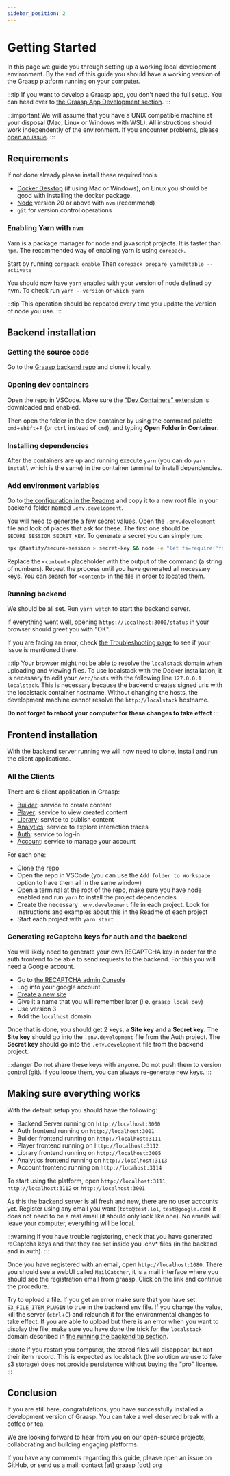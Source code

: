 ```yaml
---
sidebar_position: 2
---
```


# Getting Started

In this page we guide you through setting up a working local development environment.
By the end of this guide you should have a working version of the Graasp platform running on your computer.

:::tip
If you want to develop a Graasp app, you don't need the full setup.
You can head over to [the Graasp App Development section](/developer/apps/intro).
:::

:::important
We will assume that you have a UNIX compatible machine at your disposal (Mac, Linux or Windows with WSL). All instructions should work independently of the environment. If you encounter problems, please [open an issue](https://github.com/graasp/docs/issues/new).
:::

## Requirements

If not done already please install these required tools

- [Docker Desktop](https://www.docker.com/products/docker-desktop/) (if using Mac or Windows), on Linux you should be good with installing the docker package.
- [Node](https://nodejs.org/en/download) version 20 or above with `nvm` (recommend)
- `git` for version control operations

### Enabling Yarn with `nvm`

Yarn is a package manager for node and javascript projects. It is faster than `npm`.
The recommended way of enabling yarn is using `corepack`.

Start by running `corepack enable`
Then `corepack prepare yarn@stable --activate`

You should now have `yarn` enabled with your version of node defined by nvm. To check run `yarn --version` or `which yarn`

:::tip
This operation should be repeated every time you update the version of node you use.
:::

## Backend installation

### Getting the source code

Go to the [Graasp backend repo](https://github.com/graasp/graasp) and clone it locally.

### Opening dev containers

Open the repo in VSCode. Make sure the ["Dev Containers" extension](https://code.visualstudio.com/docs/devcontainers/tutorial#_install-the-extension) is downloaded and enabled.

Then open the folder in the dev-container by using the command palette `cmd`+`shift`+`P` (or `ctrl` instead of `cmd`), and typing **Open Folder in Container**.

### Installing dependencies

After the containers are up and running execute `yarn` (you can do `yarn install` which is the same) in the container terminal to install dependencies.

### Add environment variables

Go to [the configuration in the Readme](https://github.com/graasp/graasp#configuration) and copy it to a new root file in your backend folder named `.env.development`.

You will need to generate a few secret values. Open the `.env.development` file and look of places that ask for these.
The first one should be `SECURE_SESSION_SECRET_KEY`.
To generate a secret you can simply run:

```sh
npx @fastify/secure-session > secret-key && node -e "let fs=require('fs'),file=path.join(__dirname, 'secret-key');console.log(fs.readFileSync(file).toString('hex'));fs.unlinkSync(file)"
```

Replace the `<content>` placeholder with the output of the command (a string of numbers).
Repeat the process until you have generated all necessary keys. You can search for `<content>` in the file in order to located them.

### Running backend

We should be all set. Run `yarn watch` to start the backend server.

If everything went well, opening `https://localhost:3000/status` in your browser should greet you with "OK".

If you are facing an error, check [the Troubleshooting page](/developer/trouble-shooting) to see if your issue is mentioned there.

:::tip
Your browser might not be able to resolve the `localstack` domain when uploading and viewing files. To use localstack with the Docker installation, it is necessary to edit your `/etc/hosts` with the following line `127.0.0.1 localstack`. This is necessary because the backend creates signed urls with the localstack container hostname. Without changing the hosts, the development machine cannot resolve the `http://localstack` hostname.

**Do not forget to reboot your computer for these changes to take effect**
:::

## Frontend installation

With the backend server running we will now need to clone, install and run the client applications.

### All the Clients

There are 6 client application in Graasp:

- [Builder](https://github.com/graasp/graasp-builder): service to create content
- [Player](https://github.com/graasp/graasp-player): service to view created content
- [Library](https://github.com/graasp/graasp-library): service to publish content
- [Analytics](https://github.com/graasp/graasp-analytics): service to explore interaction traces
- [Auth](https://github.com/graasp/graasp-auth): service to log-in
- [Account](https://github.com/graasp/graasp-account): service to manage your account

For each one:

- Clone the repo
- Open the repo in VSCode (you can use the `Add folder to Workspace` option to have them all in the same window)
- Open a terminal at the root of the repo, make sure you have node enabled and run `yarn` to install the project dependencies
- Create the necessary `.env.development` file in each project. Look for instructions and examples about this in the Readme of each project
- Start each project with `yarn start`

### Generating reCaptcha keys for auth and the backend

You will likely need to generate your own RECAPTCHA key in order for the auth frontend to be able to send requests to the backend. For this you will need a Google account.

- Go to [the RECAPTCHA admin Console](https://www.google.com/recaptcha/admin)
- Log into your google account
- [Create a new site](https://www.google.com/recaptcha/admin/create)
- Give it a name that you will remember later (i.e. `graasp local dev`)
- Use version 3
- Add the `localhost` domain

Once that is done, you should get 2 keys, a **Site key** and a **Secret key**.
The **Site key** should go into the `.env.development` file from the Auth project.
The **Secret key** should go into the `.env.development` file from the backend project.

:::danger
Do not share these keys with anyone. Do not push them to version control (git). If you loose them, you can always re-generate new keys.
:::

## Making sure everything works

With the default setup you should have the following:

- Backend Server running on `http://localhost:3000`
- Auth frontend running on `http://localhost:3001`
- Builder frontend running on `http://localhost:3111`
- Player frontend running on `http://localhost:3112`
- Library frontend running on `http://localhost:3005`
- Analytics frontend running on `http://localhost:3113`
- Account frontend running on `http://locahost:3114`

To start using the platform, open `http://localhost:3111`, `http://localhost:3112` or `http://localhost:3001`

As this the backend server is all fresh and new, there are no user accounts yet. Register using any email you want (`toto@test.lol`, `test@google.com`) it does not need to be a real email (it should only look like one). No emails will leave your computer, everything will be local.

:::warning
If you have trouble registering, check that you have generated reCaptcha keys and that they are set inside you .env* files (in the backend and in auth).
:::

Once you have registered with an email, open `http://localhost:1080`. There you should see a webUI called `MailCatcher`, it is a mail interface where you should see the registration email from graasp. Click on the link and continue the procedure.

Try to upload a file. If you get an error make sure that you have set `S3_FILE_ITEM_PLUGIN` to true in the backend env file. If you change the value, kill the server (`ctrl`+`C`) and relaunch it for the environmental changes to take effect.
If you are able to upload but there is an error when you want to display the file, make sure you have done the trick for the `localstack` domain described in [the running the backend tip section](#running-backend).

:::note
If you restart you computer, the stored files will disappear, but not their item record. This is expected as localstack (the solution we use to fake s3 storage) does not provide persistence without buying the "pro" license.
:::

## Conclusion

If you are still here, congratulations, you have successfully installed a development version of Graasp. You can take a well deserved break with a coffee or tea.

We are looking forward to hear from you on our open-source projects, collaborating and building engaging platforms.

If you have any comments regarding this guide, please open an issue on GitHub, or send us a mail: contact [at] graasp [dot] org

